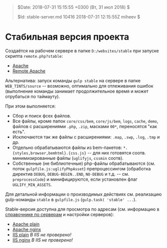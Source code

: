 >
> $Date: 2018-07-31 15:15:55 +0300 (Вт, 31 июл 2018) $
>
> $Id: stable-server.md 10416 2018-07-31 12:15:55Z miheev $
>

Стабильная версия проекта
=========================

Создаётся на рабочем сервере в папке `D:/websites/stable` при запуске скрипта
`remote.php?stable`:

- [Apache](http://youcomp.geyser.ru:8082/WEB_TINTS/remote.php?stable)
- [Remote Apache](http://185.41.41.90:8082/WEB_TINTS/remote.php?stable)

Альтернатива: запуск команды `gulp stable` на сервере в папке
`WEB_TINTS/source` -- возможно, оптимально для отлеживания ошибок (выполнение
команды занимает продолжительное время и может отрубаться по таймауту).

При этом выполняется:

- Сбор и поиск фсех файлов.
- Все файлы, кроме папок `core/css/bem`, `core/js/bem`, `logs`, `cache`,
  `demo`, файлов с расширениями `.php`, `.zip`, масками `00*`, переносятся "как
  есть".
- Исключаются так же файлы с расширениями: `.map`, `.swp`, `.log`, `.tmp` и др.
- Отдельно обрабатываются файлы из bem-пакетов:
  `*.{styles,browser,bemhtml}.{css.js}` -- для них готовятся соотв.
  минимизированные файлы (`uglifyjs`, `cssmin` соотв).
- Собственные (не библиотечные) php-файлы обрабатываются (см. поток
  `gulpfile.js:uglifyPhpAsset`) препроцессингом (обработка директив `DEBUG`,
  `DEBUG-BEGIN..END`, `NO-DEBUG` и т.д. -- см. `preprocessCode`) и
  минифицируются, если установлен флаг `UGLIFY_MIN_ASSETS`.

Для детальной информации о производимых действиях см. реализацию gulp-команды
`stable` в `gulpfile.js` (`gulp.task( 'stable' ...`).

Stable-версия доступна для просмотра по адресам (см. информацию в [справочнике
по серверам](dev-servers.md) и настройки серверов):

- [Apache plain](http://youcomp.geyser.ru:8082/stable/core/app.html)
- [Apache nginx](http://youcomp.geyser.ru:5590/stable/core/app.html)
- [IIS plain](http://youcomp.geyser.ru:80/stable/core/app.html) *В IIS не проверено!*
- [IIS nginx](http://youcomp.geyser.ru:5591/stable/core/app.html) *В IIS не проверено!*

